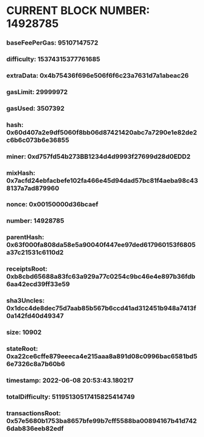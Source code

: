 # CURRENT BLOCK NUMBER: 14928785

### baseFeePerGas: 95107147572
### difficulty: 15374315377761685
### extraData: 0x4b75436f696e506f6f6c23a7631d7a1abeac26
### gasLimit: 29999972
### gasUsed: 3507392
### hash: 0x60d407a2e9df5060f8bb06d87421420abc7a7290e1e82de2c6b6c073b6e36855
### miner: 0xd757fd54b273BB1234d4d9993f27699d28d0EDD2
### mixHash: 0x7acfd24ebfacbefe102fa466e45d94dad57bc81f4aeba98c438137a7ad879960
### nonce: 0x00150000d36bcaef
### number: 14928785
### parentHash: 0x63f000fa808da58e5a90040f447ee97ded617960153f6805a37c21531c6110d2
### receiptsRoot: 0xb8cbd65688a83fc63a929a77c0254c9bc46e4e897b36fdb6aa42ecd39ff33e59
### sha3Uncles: 0x1dcc4de8dec75d7aab85b567b6ccd41ad312451b948a7413f0a142fd40d49347
### size: 10902
### stateRoot: 0xa22ce6cffe879eeeca4e215aaa8a891d08c0996bac6581bd56e7326c8a7b60b6
### timestamp: 2022-06-08 20:53:43.180217
### totalDifficulty: 51195130517415825414749
### transactionsRoot: 0x57e5680b1753ba8657bfe99b7cff5588ba00894167b41d7426dab836eeb82edf
